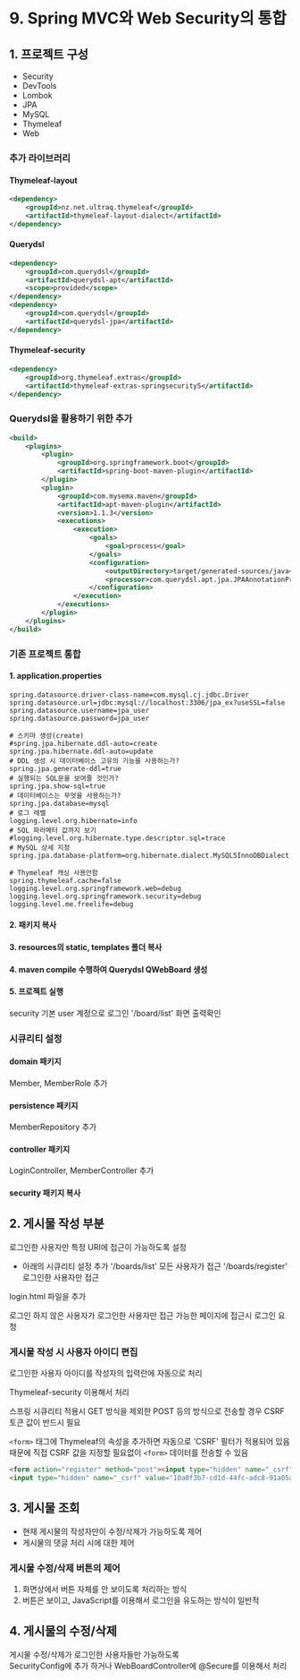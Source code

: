 # 9. Spring MVC와 Web Security의 통합
## 1. 프로젝트 구성
- Security
- DevTools
- Lombok
- JPA
- MySQL
- Thymeleaf
- Web

### 추가 라이브러리
#### Thymeleaf-layout
```xml
<dependency>
    <groupId>nz.net.ultraq.thymeleaf</groupId>
    <artifactId>thymeleaf-layout-dialect</artifactId>
</dependency>
```

#### Querydsl
```xml
<dependency>
    <groupId>com.querydsl</groupId>
    <artifactId>querydsl-apt</artifactId>
    <scope>provided</scope>
</dependency>
<dependency>
    <groupId>com.querydsl</groupId>
    <artifactId>querydsl-jpa</artifactId>
</dependency>
```

#### Thymeleaf-security
```xml
<dependency>
    <groupId>org.thymeleaf.extras</groupId>
    <artifactId>thymeleaf-extras-springsecurity5</artifactId>
</dependency>
```

### Querydsl을 활용하기 위한 <plugin> 추가
```xml
<build>
    <plugins>
        <plugin>
            <groupId>org.springframework.boot</groupId>
            <artifactId>spring-boot-maven-plugin</artifactId>
        </plugin>
        <plugin>
            <groupId>com.mysema.maven</groupId>
            <artifactId>apt-maven-plugin</artifactId>
            <version>1.1.3</version>
            <executions>
                <execution>
                    <goals>
                        <goal>process</goal>
                    </goals>
                    <configuration>
                        <outputDirectory>target/generated-sources/java</outputDirectory>
                        <processor>com.querydsl.apt.jpa.JPAAnnotationProcessor</processor>
                    </configuration>
                </execution>
            </executions>
        </plugin>
    </plugins>
</build>
```

### 기존 프로젝트 통합
#### 1. application.properties
```properties
spring.datasource.driver-class-name=com.mysql.cj.jdbc.Driver
spring.datasource.url=jdbc:mysql://localhost:3306/jpa_ex?useSSL=false
spring.datasource.username=jpa_user
spring.datasource.password=jpa_user

# 스키마 생성(create)
#spring.jpa.hibernate.ddl-auto=create
spring.jpa.hibernate.ddl-auto=update
# DDL 생성 시 데이터베이스 고유의 기능을 사용하는가?
spring.jpa.generate-ddl=true
# 실행되는 SQL문을 보여줄 것인가?
spring.jpa.show-sql=true
# 데이터베이스는 무엇을 사용하는가?
spring.jpa.database=mysql
# 로그 레벨
logging.level.org.hibernate=info
# SQL 파라메터 값까지 보기
#logging.level.org.hibernate.type.descriptor.sql=trace
# MySQL 상세 지정
spring.jpa.database-platform=org.hibernate.dialect.MySQL5InnoDBDialect

# Thymeleaf 캐싱 사용안함
spring.thymeleaf.cache=false
logging.level.org.springframework.web=debug
logging.level.org.springframework.security=debug
logging.level.me.freelife=debug
```

#### 2. 패키지 복사
#### 3. resources의 static, templates 폴더 복사
#### 4. maven compile 수행하여 Querydsl QWebBoard 생성
#### 5. 프로젝트 실행
security 기본 user 계정으로 로그인 '/board/list' 화면 출력확인

### 시큐리티 설정
#### domain 패키지
Member, MemberRole 추가

#### persistence 패키지
MemberRepository 추가

#### controller 패키지
LoginController, MemberController 추가

#### security 패키지 복사

## 2. 게시물 작성 부분
로그인한 사용자만 특정 URI에 접근이 가능하도록 설정

- 아래의 시큐리티 설정 추가
'/boards/list' 모든 사용자가 접근
'/boards/register' 로그인한 사용자만 접근

login.html 파일을 추가

로그인 하지 않은 사용자가 로그인한 사용자만 접근 가능한 페이지에 접근시 로그인 요청

### 게시물 작성 시 사용자 아이디 편집
로그인한 사용자 아이디를 작성자의 입력란에 자동으로 처리

Thymeleaf-security 이용해서 처리

스프링 시큐리티 적용시 GET 방식을 제외한 POST 등의 방식으로 전송할 경우
CSRF 토큰 값이 반드시 필요

`<form>` 태그에 Thymeleaf의 속성을 추가하면 자동으로 'CSRF' 필터가 적용되어 있음
때문에 직접 CSRF 값을 지정할 필요없이 `<form>` 데이터를 전송할 수 있음

```html
<form action="register" method="post"><input type="hidden" name="_csrf" value="10a0f3b7-cd1d-44fc-adc8-91a05ae9fba1">
<input type="hidden" name="_csrf" value="10a0f3b7-cd1d-44fc-adc8-91a05ae9fba1">
```

## 3. 게시물 조회
- 현재 게시물의 작성자만이 수정/삭제가 가능하도록 제어
- 게시물의 댓글 처리 시에 대한 제어

### 게시물 수정/삭제 버튼의 제어
1. 화면상에서 버튼 자체를 안 보이도록 처리하는 방식
2. 버튼은 보이고, JavaScript를 이용해서 로그인을 유도하는 방식이 일반적

## 4. 게시물의 수정/삭제
게시물 수정/삭제가 로그인한 사용자들만 가능하도록  
SecurityConfig에 추가 하거나 WebBoardController에 @Secure를 이용해서 처리